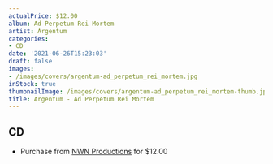 ```yaml
---
actualPrice: $12.00
album: Ad Perpetum Rei Mortem
artist: Argentum
categories:
- CD
date: '2021-06-26T15:23:03'
draft: false
images:
- /images/covers/argentum-ad_perpetum_rei_mortem.jpg
inStock: true
thumbnailImage: /images/covers/argentum-ad_perpetum_rei_mortem-thumb.jpg
title: Argentum - Ad Perpetum Rei Mortem
---
```


## CD
* Purchase from [NWN Productions](http://shop.nwnprod.com/index.php?route=product/product&path=93&product_id=2684&sort=pd.name&order=ASC) for $12.00
